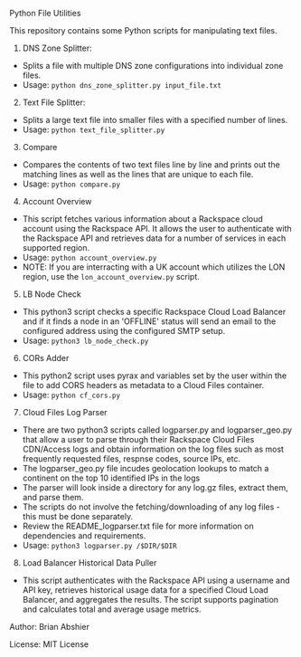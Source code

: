 Python File Utilities

This repository contains some Python scripts for manipulating text files.

1. DNS Zone Splitter:
- Splits a file with multiple DNS zone configurations into individual zone files.
- Usage: `python dns_zone_splitter.py input_file.txt`

2. Text File Splitter:
- Splits a large text file into smaller files with a specified number of lines.
- Usage: `python text_file_splitter.py`

3. Compare
- Compares the contents of two text files line by line and prints out the matching lines as well as the lines that are unique to each file.
- Usage: `python compare.py`

4. Account Overview
- This script fetches various information about a Rackspace cloud account using the Rackspace API. It allows the user to authenticate with the Rackspace API and retrieves data for a number of services in each supported region.
- Usage: `python account_overview.py`
- NOTE: If you are interracting with a UK account which utilizes the LON region, use the `lon_account_overview.py` script.

5. LB Node Check
- This python3 script checks a specific Rackspace Cloud Load Balancer and if it finds a node in an 'OFFLINE' status will send an email to the configured address using the configured SMTP setup.
- Usage: `python3 lb_node_check.py`

6. CORs Adder
- This python2 script uses pyrax and variables set by the user within the file to add CORS headers as metadata to a Cloud Files container.
- Usage: `python cf_cors.py`

7. Cloud Files Log Parser
- There are two python3 scripts called logparser.py and logparser_geo.py that allow a user to parse through their Rackspace Cloud Files CDN/Access logs and obtain information on the log files such as most frequently requested files, respnse codes, source IPs, etc.
- The logparser_geo.py file incudes geolocation lookups to match a continent on the top 10 identified IPs in the logs
- The parser will look inside a directory for any log.gz files, extract them, and parse them.
- The scripts do not involve the fetching/downloading of any log files - this must be done separately.
- Review the README_logparser.txt file for more information on dependencies and requirements.
- Usage: `python3 logparser.py /$DIR/$DIR`

8. Load Balancer Historical Data Puller
- This script authenticates with the Rackspace API using a username and API key, retrieves historical usage data for a specified Cloud Load Balancer, and aggregates the results. The script supports pagination and calculates total and average usage metrics.

Author: Brian Abshier

License: MIT License
